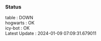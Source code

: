 ### Status


table : DOWN  
hogwarts : OK  
icy-bot : OK  
Latest Update : 2024-01-09 07:09:31.679011

